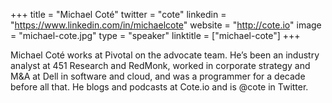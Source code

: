 +++
title = "Michael Coté"
twitter = "cote"
linkedin = "https://www.linkedin.com/in/michaelcote"
website = "http://cote.io"
image = "michael-cote.jpg"
type = "speaker"
linktitle = ["michael-cote"]
+++

Michael Coté works at Pivotal on the advocate team. He’s been an industry analyst at 451 Research and RedMonk, worked in corporate strategy and M&A at Dell in software and cloud, and was a programmer for a decade before all that. He blogs and podcasts at Cote.io and is @cote in Twitter.
